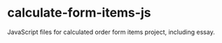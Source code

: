 # calculate-form-items-js
JavaScript files for calculated order form items project, including essay.
